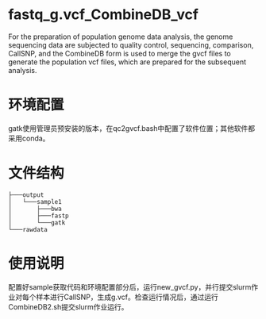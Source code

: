 # fastq_g.vcf_CombineDB_vcf
For the preparation of population genome data analysis, the genome sequencing data are subjected to quality control, sequencing, comparison, CallSNP, and the CombineDB form is used to merge the gvcf files to generate the population vcf files, which are prepared for the subsequent analysis.
# 环境配置
gatk使用管理员预安装的版本，在qc2gvcf.bash中配置了软件位置；其他软件都采用conda。
# 文件结构
```
├───output
│   └───sample1
│       ├───bwa
│       ├───fastp
│       └───gatk
└───rawdata
```
# 使用说明
配置好sample获取代码和环境配置部分后，运行new_gvcf.py，并行提交slurm作业对每个样本进行CallSNP，生成g.vcf。检查运行情况后，通过运行CombineDB2.sh提交slurm作业运行。
